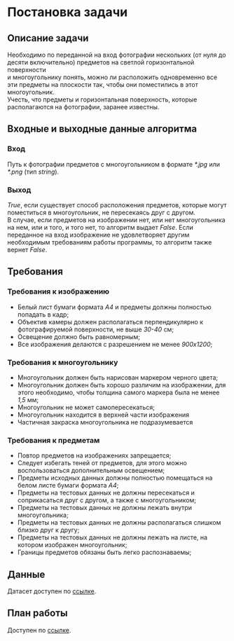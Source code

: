 # Постановка задачи    
## Описание задачи   
Необходимо по переданной на вход фотографии нескольких (от нуля до десяти включительно) предметов на светлой горизонтальной поверхности  
и многоугольнику понять, можно ли расположить одновременно все эти предметы на плоскости так, чтобы они поместились в этот многоугольник.  
Учесть, что предметы и горизонтальная поверхность, которые располагаются на фотографии, заранее известны.  
## Входные и выходные данные алгоритма   
### Вход   
Путь к фотографии предметов с многоугольником в формате _*.jpg_ или _*.png_ (тип _string_).   
### Выход   
_True_, если существует способ расположения предметов, которые могут поместиться в многоугольник, не пересекаясь друг с другом.   
В случае, если предметов на изображении нет, или нет многоугольника на нем, или и того, и того нет, то алгоритм выдает _False_. 
Если переданное на вход изображение не удовлетворяет другим необходимым требованиям работы программы, то алгоритм также вернет _False_. 
## Требования   
### Требования к изображению   
* Белый лист бумаги формата _А4_ и предметы должны полностью попадать в кадр;   
* Объектив камеры должен располагаться перпендикулярно к фотографируемой поверхности, не выше _30-40_ см;   
* Освещение должно быть равномерным;   
* Все изображения делаются с разрешением не менее _900х1200_;   
### Требования к многоугольнику   
* Многоугольник должен быть нарисован маркером черного цвета;   
* Многоугольник должен быть хорошо различим на изображении, для этого необходимо, чтобы толщина самого маркера была не менее _1,5_ мм;   
* Многоугольник не может самопересекаться;  
* Многоугольник находится в верхней части изображения 
* Частичная закраска многоугольника не подразумевается
### Требования к предметам   
* Повтор предметов на изображениях запрещается;   
* Следует избегать теней от предметов, для этого можно воспользоваться дополнительным освещением;   
* Предметы исходных данных должны полностью помещаться на белом листе бумаги формата _А4_;   
* Предметы на тестовых данных не должны пересекаться и соприкасаться друг с другом, а также с многоугольником;   
* Предметы на тестовых данных не должны лежать внутри многоугольника;    
* Предметы на тестовых данных не должны располагаться слишком близко друг к другу;    
* Предметы на тестовых данных не должны лежать на листе, на котором изображен многоугольник;   
* Границы предметов обязаны быть легко распознаваемы;   
## Данные   
Датасет доступен по [ссылке](https://github.com/gallyamovann/intelligent-placer/tree/develop/data).    
## План работы    
Доступен по [ссылке](https://github.com/gallyamovann/intelligent-placer/blob/develop/PLAN.md).   